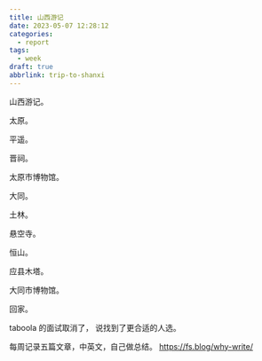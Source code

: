 ```yaml
---
title: 山西游记
date: 2023-05-07 12:28:12
categories:
  - report
tags:
  - week
draft: true
abbrlink: trip-to-shanxi
---
```


山西游记。

太原。

平遥。

晋祠。

太原市博物馆。

大同。

土林。

悬空寺。

恒山。

应县木塔。

大同市博物馆。

回家。

taboola 的面试取消了， 说找到了更合适的人选。

每周记录五篇文章，中英文，自己做总结。
https://fs.blog/why-write/
